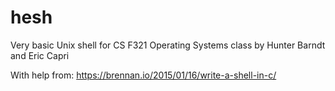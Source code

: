 # hesh
Very basic Unix shell for CS F321 Operating Systems class by Hunter Barndt and Eric Capri

With help from: https://brennan.io/2015/01/16/write-a-shell-in-c/
